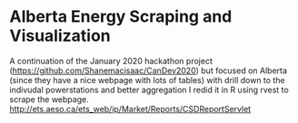 # Alberta Energy Scraping and Visualization
A continuation of the January 2020 hackathon project (https://github.com/Shanemacisaac/CanDev2020) but focused on Alberta (since they have a nice webpage with lots of tables)  with drill down to the indivudal powerstations and better aggregation
I redid it in R using rvest to scrape the webpage. http://ets.aeso.ca/ets_web/ip/Market/Reports/CSDReportServlet
